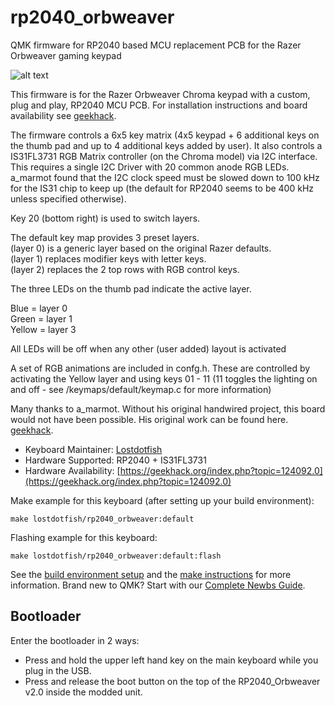# rp2040_orbweaver
QMK firmware for RP2040 based MCU replacement PCB for the Razer Orbweaver gaming keypad

![alt text](https://github.com/Lostdotfish/pcb_images/blob/main/Screenshot%202024-12-07%20163218.png?raw=true)


This firmware is for the Razer Orbweaver Chroma keypad with a custom, plug and play, RP2040 MCU PCB. For installation instructions and board availability see [geekhack](https://geekhack.org/index.php?topic=124092.0).

The firmware controls a 6x5 key matrix (4x5 keypad + 6 additional keys on the thumb pad and up to 4 additional keys added by user). It also controls a IS31FL3731 RGB Matrix controller (on the Chroma model) via I2C interface. This requires a single I2C Driver with 20 common anode RGB LEDs. a_marmot found that the I2C clock speed must be slowed down to 100 kHz for the IS31 chip to keep up (the default for RP2040 seems to be 400 kHz unless specified otherwise).

Key 20 (bottom right) is used to switch layers.  

The default key map provides 3 preset layers.  
(layer 0) is a generic layer based on the original Razer defaults.  
(layer 1) replaces modifier keys with letter keys.   
(layer 2) replaces the 2 top rows with RGB control keys.  

The three LEDs on the thumb pad indicate the active layer. 

Blue = layer 0  
Green = layer 1  
Yellow = layer 3  

All LEDs will be off when any other (user added) layout is activated

A set of RGB animations are included in confg.h.  These are controlled by activating the Yellow layer and using keys 01 - 11 (11 toggles the lighting on and off - see /keymaps/default/keymap.c for more information)

Many thanks to a_marmot. Without his original handwired project, this board would not have been possible. His original work can be found here. [geekhack](https://geekhack.org/index.php?topic=119396.0).

* Keyboard Maintainer: [Lostdotfish](https://github.com/Lostdotfish)
* Hardware Supported: RP2040 + IS31FL3731
* Hardware Availability: [https://geekhack.org/index.php?topic=124092.0](https://geekhack.org/index.php?topic=124092.0)

Make example for this keyboard (after setting up your build environment):

    make lostdotfish/rp2040_orbweaver:default

Flashing example for this keyboard:

    make lostdotfish/rp2040_orbweaver:default:flash
    

See the [build environment setup](https://docs.qmk.fm/#/getting_started_build_tools) and the [make instructions](https://docs.qmk.fm/#/getting_started_make_guide) for more information. Brand new to QMK? Start with our [Complete Newbs Guide](https://docs.qmk.fm/#/newbs).

## Bootloader

Enter the bootloader in 2 ways:

* Press and hold the upper left hand key on the main keyboard while you plug in the USB.
* Press and release the boot button on the top of the RP2040_Orbweaver v2.0 inside the modded unit. 
